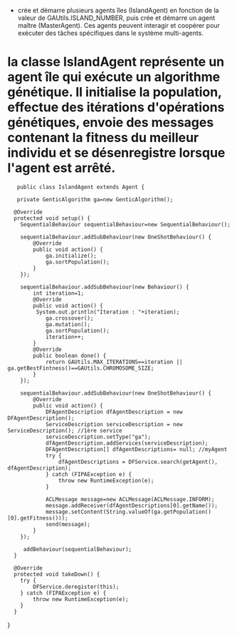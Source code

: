 * crée et démarre plusieurs agents îles (IslandAgent) en fonction de la valeur de GAUtils.ISLAND_NUMBER, puis crée et démarre un agent maître (MasterAgent). Ces agents peuvent interagir et coopérer pour exécuter des tâches spécifiques dans le système multi-agents.


# la classe IslandAgent représente un agent île qui exécute un algorithme génétique. Il initialise la population, effectue des itérations d'opérations génétiques, envoie des messages contenant la fitness du meilleur individu et se désenregistre lorsque l'agent est arrêté.

       public class IslandAgent extends Agent {

       private GenticAlgorithm ga=new GenticAlgorithm();
    
      @Override
      protected void setup() {
        SequentialBehaviour sequentialBehaviour=new SequentialBehaviour();

        sequentialBehaviour.addSubBehaviour(new OneShotBehaviour() {
            @Override
            public void action() {
                ga.initialize();
                ga.sortPopulation();
            }
        });

        sequentialBehaviour.addSubBehaviour(new Behaviour() {
            int iteration=1;
            @Override
            public void action() {
             System.out.println("Iteration : "+iteration);
                ga.crossover();
                ga.mutation();
                ga.sortPopulation();
                iteration++;
            }
            @Override
            public boolean done() {
                return GAUtils.MAX_ITERATIONS==iteration ||  ga.getBestFintness()==GAUtils.CHROMOSOME_SIZE;
            }
        });

        sequentialBehaviour.addSubBehaviour(new OneShotBehaviour() {
            @Override
            public void action() {
                DFAgentDescription dfAgentDescription = new DFAgentDescription();
                ServiceDescription serviceDescription = new ServiceDescription(); //1ère service
                serviceDescription.setType("ga");
                dfAgentDescription.addServices(serviceDescription);
                DFAgentDescription[] dfAgentDescriptions= null; //myAgent
                try {
                    dfAgentDescriptions = DFService.search(getAgent(), dfAgentDescription);
                } catch (FIPAException e) {
                    throw new RuntimeException(e);
                }

                ACLMessage message=new ACLMessage(ACLMessage.INFORM);
                message.addReceiver(dfAgentDescriptions[0].getName());
                message.setContent(String.valueOf(ga.getPopulation()[0].getFitness()));
                send(message);
            }
        });

         addBehaviour(sequentialBehaviour);
      }

      @Override
      protected void takeDown() {
        try {
            DFService.deregister(this);
        } catch (FIPAException e) {
            throw new RuntimeException(e);
        }
      }
 }
